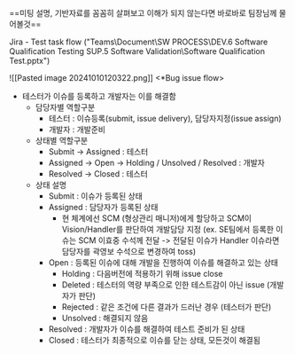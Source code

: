 ==미팅 설명, 기반자료를 꼼꼼히 살펴보고 이해가 되지 않는다면 바로바로 팀장님께 물어볼것==

Jira - Test task flow ("Teams\\Document\\SW PROCESS\\DEV.6 Software Qualification Testing SUP.5 Software Validation\\Software Qualification Test.pptx")

![[Pasted image 20241010120322.png]]
<*Bug issue flow>
- 테스터가 이슈를 등록하고 개발자는 이를 해결함
	- 담당자별 역할구분
		- 테스터 : 이슈등록(submit, issue delivery), 담당자지정(issue assign)
		- 개발자 : 개발준비
	- 상태별 역할구분
		- Submit -> Assigned : 테스터
		- Assigned -> Open -> Holding / Unsolved / Resolved : 개발자
		- Resolved -> Closed : 테스터
	- 상태 설명
		- Submit : 이슈가 등록된 상태
		- Assigned : 담당자가 등록된 상태
			- 현 체계에선 SCM (형상관리 매니저)에게 할당하고 SCM이 Vision/Handler를 판단하여 개발담당 지정 (ex. SE팀에서 등록한 이슈는 SCM 이효중 수석께 전달 -> 전달된 이슈가 Handler 이슈라면 담당자를 곽영보 수석으로 변경하여 toss)
		- Open : 등록된 이슈에 대해 개발을 진행하여 이슈를  해결하고 있는 상태
			- Holding : 다음버전에 적용하기 위해 issue close
			- Deleted : 테스터의 역량 부족으로 인한 테스트감이 아닌 issue (개발자가 판단)
			- Rejected : 같은 조건에 다른 결과가 드러난 경우 (테스터가 판단)
			- Unsolved : 해결되지 않음
		- Resolved : 개발자가 이슈를 해결하여 테스트 준비가 된 상태
		- Closed : 테스터가 최종적으로 이슈를 닫는 상태, 모든것이 해결됨